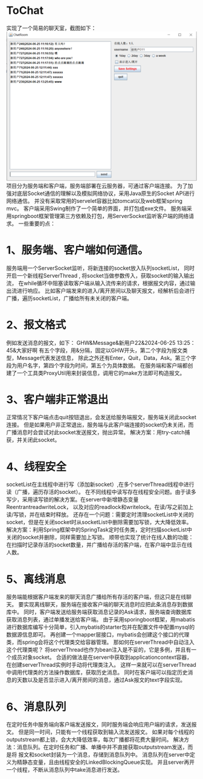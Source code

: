 # ToChat
实现了一个简易的聊天室，截图如下：
![示例图片](assets/picture.png)
项目分为服务端和客户端，服务端部署在云服务器，可通过客户端连接。
为了加强对底层Socket通信的理解以及模拟网络协议，采用Java原生的Socket API进行网络通信。
并没有采取常用的servelet容器比如tomcat以及web框架spring mvc。
客户端采用Swing制作了一个简单的界面，并打包成exe文件。
服务端采用springboot框架管理第三方依赖及打包，用ServerSocket监听客户端的网络请求。
一些重要的点：

# 1、服务端、客户端如何通信。
服务端用一个ServerSocket监听，将新连接的socket放入队列socketList，
同时开启一个新线程ServerThread , 将socket当做参数传入，获取socket的输入输出流，
在while循环中阻塞读取客户端从输入流传来的请求，根据报文内容，通过输出流进行响应。
比如客户端发来的进入/离开房间以及聊天报文，经解析后会进行广播，遍历socketList，广播给所有未关闭的客户端。

# 2、报文格式
例如发送消息的报文，如下：
GHW&Message&新用户22&2024-06-25 13:25：45&大家好啊
有五个字段，用&分隔，固定以GHW开头，第二个字段为报文类型，Message代表发送信息，
除此之外还有Enter，Quit，Data，Ask。第三个字段为用户名字，第四个字段为时间，第五个为具体数据。
在服务端和客户端都创建了一个工具类ProxyUtil用来封装信息，调用它的make方法即可构造报文。


# 3、客户端非正常退出
正常情况下客户端点击quit按钮退出，会发送给服务端报文，服务端关闭此socket连接。
但是如果用户非正常退出，服务端与此客户端连接的socket仍未关闭，而广播消息时会尝试对此socket发送报文，抛出异常。
解决方案：用try-catch捕获，并关闭此socket。

# 4、线程安全
socketList在主线程中进行写（添加新socket）,在多个serverThread线程中进行读（广播，遍历存活的socket）。
在不同线程中读写存在线程安全问题。由于读多写少，采用读写锁的解决方案。在server中新增静态变量ReentrantreadwriteLock，
以及对应的readlock和writelock。在读/写之前加上读/写锁，并在结束时释放。
还存在一个问题：需要定时清理socketList中关闭的socket，但是在关闭socket时从socketList中删除需要加写锁，大大降低效率。
解决方案：利用Spring框架中的SpringTask定时任务类，定时扫描socketList中关闭的socket并删除，同样需要加上写锁。
顺带也实现了统计在线人数的功能：在扫描时记录存活的socket数量，并广播给存活的客户端，在客户端中显示在线人数。

# 5、离线消息
服务端能根据客户端发来的聊天消息广播给所有存活的客户端，但这只是在线聊天。
要实现离线聊天，服务端在接收客户端的聊天消息时应把此条消息存到数据库中。
同时，客户端发送给服务端获取消息记录的Ask请求，服务端查询数据库获取消息列表，通过单播发送给客户端。
由于采用sporingboot框架，用mabatis进行数据库编写十分简单，引入mybatis的starter包并在配置文件中配置mysql的数据源信息即可。
再创建一个mapper层接口，mybatis会创建这个接口的代理类，而spring会将这个代理类交给容器管理。
那如何在serverThread中自动注入这个代理类呢？
将serverThread也作为bean注入是不妥的，它是多例，并且有一个成员对象socket。
合适的做法是在server中获取到applicationcontext容器，在创建serverThread实例时手动将代理类注入。
这样一来就可以在serverThread中调用代理类的方法操作数据库，获取历史消息。
同时在客户端可以指定历史消息的天数以及是否显示进入/离开房间的消息，通过Ask报文的text字段实现。

# 6、消息队列
在定时任务中服务端向客户端发送报文，同时服务端会响应用户端的请求，发送报文。
但是同一时间，只能有一个线程获取到输入流发送报文。
如果对每个线程的outputstream都上锁，会大大降低效率，每次广播都将花费大量时间。
解决方法：消息队列。在定时任务和广播、单播中并不直接获取outputstream发送，而是将
报文和socket封装为一个消息，存储到消息队列中。
消息队列在server中定义为精静态变量，且由线程安全的LinkedBlockingQueue实现。
并且server再开一个线程，不断从消息队列中take消息进行发送。
